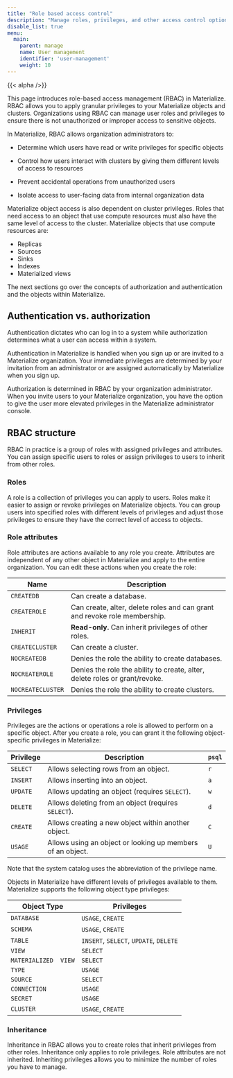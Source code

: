 ```yaml
---
title: "Role based access control"
description: "Manage roles, privileges, and other access control options in Materialize"
disable_list: true
menu:
  main:
    parent: manage
    name: User management
    identifier: 'user-management'
    weight: 10
---
```


{{< alpha />}}

This page introduces role-based access management (RBAC) in Materialize. RBAC
allows you to apply granular privileges to your Materialize objects and clusters. Organizations
using RBAC can manage user roles and privileges to ensure there is not
unauthorized or improper access to sensitive objects.

In Materialize, RBAC allows organization administrators to:

* Determine which users have read or write privileges for specific objects

* Control how users interact with clusters by giving them different levels of access to
resources

* Prevent accidental operations from unauthorized users

* Isolate access to user-facing data from internal organization data

Materialize object access is also dependent on cluster privileges.
Roles that need access to an object that use compute resources must also have
the same level of access to the cluster. Materialize objects that use compute
resources are:

* Replicas
* Sources
* Sinks
* Indexes
* Materialized views

The next sections go over the concepts of authorization and authentication and
the objects within Materialize.

## Authentication vs. authorization

Authentication dictates who can log in to a system while authorization
determines what a user can access within a system.

Authentication in Materialize is handled when you sign up or are invited to a
Materialize organization. Your immediate privileges are determined by your
invitation from an administrator or are assigned automatically by Materialize
when you sign up.

Authorization is determined in RBAC by your organization administrator. When you
invite users to your Materialize organization, you have the option to give the
user more elevated privileges in the Materialize administrator console.

## RBAC structure

RBAC in practice is a group of roles with assigned privileges and attributes.
You can assign specific users to roles or assign privileges to users to inherit
from other roles.

### Roles

A role is a collection of privileges you can apply to users. Roles make it
easier to assign or revoke privileges on Materialize objects. You can group
users into specified roles with different levels of privileges and adjust those
privileges to ensure they have the correct level of access to objects.

### Role attributes

Role attributes are actions available to any role you create. Attributes are
independent of any other object in Materialize and apply to the entire
organization. You can edit these actions when you create the role:

| Name              | Description                                                                 |
|-------------------|-----------------------------------------------------------------------------|
| `CREATEDB`        | Can create a database.                                                      |
| `CREATEROLE`      | Can create, alter, delete roles and can grant and revoke role membership.   |
| `INHERIT`         | **Read-only.** Can inherit privileges of other roles.                       |
| `CREATECLUSTER`   | Can create a cluster.                                                       |
| `NOCREATEDB`      | Denies the role the ability to create databases.                            |
| `NOCREATEROLE`    | Denies the role the ability to create, alter, delete roles or grant/revoke. |
| `NOCREATECLUSTER` | Denies the role the ability to create clusters.                             |

### Privileges

Privileges are the actions or operations a role is allowed to perform on a
specific object. After you create a role, you can grant it the following
object-specific privileges in Materialize:

| Privilege | Description                                                | `psql` |
| --------- | ---------------------------------------------------------- | ------ |
| `SELECT`  | Allows selecting rows from an object.                      | `r`    |
| `INSERT`  | Allows inserting into an object.                           | `a`    |
| `UPDATE`  | Allows updating an object (requires `SELECT`).             | `w`    |
| `DELETE`  | Allows deleting from an object (requires `SELECT`).        | `d`    |
| `CREATE`  | Allows creating a new object within another object.        | `C`    |
| `USAGE`   | Allows using an object or looking up members of an object. | `U`    |

Note that the system catalog uses the abbreviation of the privilege name.

Objects in Materialize have different levels of privileges available to them.
Materialize supports the following object type privileges:

| Object Type          | Privileges                             |
|----------------------|----------------------------------------|
| `DATABASE`           | `USAGE`, `CREATE`                      |
| `SCHEMA`             | `USAGE`, `CREATE`                      |
| `TABLE`              | `INSERT`, `SELECT`, `UPDATE`, `DELETE` |
| `VIEW`               | `SELECT`                               |
| `MATERIALIZED  VIEW` | `SELECT`                               |
| `TYPE`               | `USAGE`                                |
| `SOURCE`             | `SELECT`                               |
| `CONNECTION`         | `USAGE`                                |
| `SECRET`             | `USAGE`                                |
| `CLUSTER`            | `USAGE`, `CREATE`                      |

### Inheritance

Inheritance in RBAC allows you to create roles that inherit privileges from
other roles. Inheritance only applies to role privileges. Role attributes are
not inherited. Inheriting privileges allows you to minimize the number of roles you have to manage.
